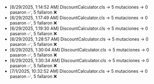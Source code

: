 - [6/29/2025, 1:14:52 AM] DiscountCalculator.cls → 5 mutaciones → 0 pasaron ✅, 5 fallaron ❌
- [6/29/2025, 1:17:49 AM] DiscountCalculator.cls → 5 mutaciones → 0 pasaron ✅, 5 fallaron ❌
- [6/29/2025, 1:19:30 AM] DiscountCalculator.cls → 5 mutaciones → 0 pasaron ✅, 5 fallaron ❌
- [6/29/2025, 1:28:57 AM] DiscountCalculator.cls → 5 mutaciones → 0 pasaron ✅, 5 fallaron ❌
- [6/29/2025, 1:30:04 AM] DiscountCalculator.cls → 5 mutaciones → 0 pasaron ✅, 5 fallaron ❌
- [6/29/2025, 1:30:34 AM] DiscountCalculator.cls → 5 mutaciones → 0 pasaron ✅, 5 fallaron ❌
- [7/1/2025, 10:32:52 AM] DiscountCalculator.cls → 5 mutaciones → 0 pasaron ✅, 5 fallaron ❌
